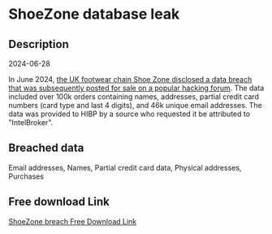 # ShoeZone database leak

## Description

2024-06-28

In June 2024, <a href="https://cybernews.com/news/shoezone-cyberattack-uk-retail-breach/" target="_blank" rel="noopener">the UK footwear chain Shoe Zone disclosed a data breach that was subsequently posted for sale on a popular hacking forum</a>. The data included over 100k orders containing names, addresses, partial credit card numbers (card type and last 4 digits), and 46k unique email addresses. The data was provided to HIBP by a source who requested it be attributed to &quot;IntelBroker&quot;.

## Breached data

Email addresses, Names, Partial credit card data, Physical addresses, Purchases

## Free download Link

[ShoeZone breach Free Download Link](https://link-to.net/1229997/148.38435486072154/dynamic/?r=aHR0cHM6Ly93d3cubWVkaWFmaXJlLmNvbS92aWV3L09lUGFlSlhDNHR4M3JrSC9zaG9lem9uZS5jb20vZmlsZQ==)